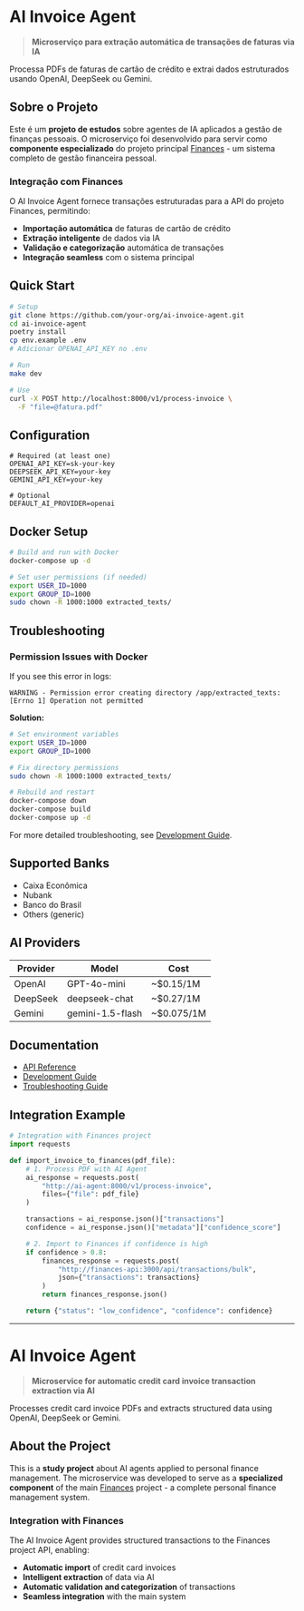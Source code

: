 # AI Invoice Agent

> **Microserviço para extração automática de transações de faturas via IA**

Processa PDFs de faturas de cartão de crédito e extrai dados estruturados usando OpenAI, DeepSeek ou Gemini.

## Sobre o Projeto

Este é um **projeto de estudos** sobre agentes de IA aplicados a gestão de finanças pessoais. O microserviço foi desenvolvido para servir como **componente especializado** do projeto principal [Finances](https://github.com/ana-biscalchin/finances) - um sistema completo de gestão financeira pessoal.

### Integração com Finances

O AI Invoice Agent fornece transações estruturadas para a API do projeto Finances, permitindo:

- **Importação automática** de faturas de cartão de crédito
- **Extração inteligente** de dados via IA
- **Validação e categorização** automática de transações
- **Integração seamless** com o sistema principal

## Quick Start

```bash
# Setup
git clone https://github.com/your-org/ai-invoice-agent.git
cd ai-invoice-agent
poetry install
cp env.example .env
# Adicionar OPENAI_API_KEY no .env

# Run
make dev

# Use
curl -X POST http://localhost:8000/v1/process-invoice \
  -F "file=@fatura.pdf"
```

## Configuration

```env
# Required (at least one)
OPENAI_API_KEY=sk-your-key
DEEPSEEK_API_KEY=your-key
GEMINI_API_KEY=your-key

# Optional
DEFAULT_AI_PROVIDER=openai
```

## Docker Setup

```bash
# Build and run with Docker
docker-compose up -d

# Set user permissions (if needed)
export USER_ID=1000
export GROUP_ID=1000
sudo chown -R 1000:1000 extracted_texts/
```

## Troubleshooting

### Permission Issues with Docker

If you see this error in logs:

```
WARNING - Permission error creating directory /app/extracted_texts: [Errno 1] Operation not permitted
```

**Solution:**

```bash
# Set environment variables
export USER_ID=1000
export GROUP_ID=1000

# Fix directory permissions
sudo chown -R 1000:1000 extracted_texts/

# Rebuild and restart
docker-compose down
docker-compose build
docker-compose up -d
```

For more detailed troubleshooting, see [Development Guide](docs/DEVELOPMENT.md#troubleshooting).

## Supported Banks

- Caixa Econômica
- Nubank
- Banco do Brasil
- Others (generic)

## AI Providers

| Provider | Model            | Cost       |
| -------- | ---------------- | ---------- |
| OpenAI   | GPT-4o-mini      | ~$0.15/1M  |
| DeepSeek | deepseek-chat    | ~$0.27/1M  |
| Gemini   | gemini-1.5-flash | ~$0.075/1M |

## Documentation

- [API Reference](docs/API.md)
- [Development Guide](docs/DEVELOPMENT.md)
- [Troubleshooting Guide](docs/TROUBLESHOOTING.md)

## Integration Example

```python
# Integration with Finances project
import requests

def import_invoice_to_finances(pdf_file):
    # 1. Process PDF with AI Agent
    ai_response = requests.post(
        "http://ai-agent:8000/v1/process-invoice",
        files={"file": pdf_file}
    )

    transactions = ai_response.json()["transactions"]
    confidence = ai_response.json()["metadata"]["confidence_score"]

    # 2. Import to Finances if confidence is high
    if confidence > 0.8:
        finances_response = requests.post(
            "http://finances-api:3000/api/transactions/bulk",
            json={"transactions": transactions}
        )
        return finances_response.json()

    return {"status": "low_confidence", "confidence": confidence}
```

---

# AI Invoice Agent

> **Microservice for automatic credit card invoice transaction extraction via AI**

Processes credit card invoice PDFs and extracts structured data using OpenAI, DeepSeek or Gemini.

## About the Project

This is a **study project** about AI agents applied to personal finance management. The microservice was developed to serve as a **specialized component** of the main [Finances](https://github.com/ana-biscalchin/finances) project - a complete personal finance management system.

### Integration with Finances

The AI Invoice Agent provides structured transactions to the Finances project API, enabling:

- **Automatic import** of credit card invoices
- **Intelligent extraction** of data via AI
- **Automatic validation and categorization** of transactions
- **Seamless integration** with the main system
